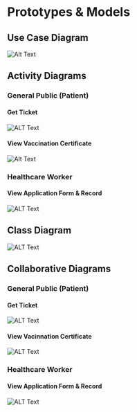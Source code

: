 # Prototypes & Models

## Use Case Diagram
![Alt Text](https://github.com/bryancolin/ISDM-Group-1/blob/week-3/Images/Diagrams/Use%20Case%20Diagram.jpg)

## Activity Diagrams

### General Public (Patient)

#### Get Ticket
![ALT Text](https://github.com/bryancolin/ISDM-Group-1/blob/week-3/Images/Diagrams/Activity%20Diagram%20(Patient)%20-%20Get%20Ticket.jpg)
#### View Vaccination Certificate
![Alt Text](https://github.com/bryancolin/ISDM-Group-1/blob/week-3/Images/Diagrams/Activity%20Diagram%20(Patient)%20-%20View%20Vaccination%20Certificate.jpg)

### Healthcare Worker

#### View Application Form & Record
![ALT Text](https://github.com/bryancolin/ISDM-Group-1/blob/week-3/Images/Diagrams/Activity%20Diagram%20(Healthcare%20Worker)%20-%20View%20Application%20Form%20%26%20Record%20.jpg)

## Class Diagram
![ALT Text](https://github.com/bryancolin/ISDM-Group-1/blob/week-3/Images/Diagrams/Class%20Diagram.jpg)

## Collaborative Diagrams

### General Public (Patient)

#### Get Ticket 
![ALT Text](https://github.com/bryancolin/ISDM-Group-1/blob/week-3/Images/Diagrams/Collaboration%20Diagram%20(Patient)%20-%20Get%20Ticket.jpg)

#### View Vacinnation Certificate
![ALT Text](https://github.com/bryancolin/ISDM-Group-1/blob/week-3/Images/Diagrams/Collaboration%20Diagram%20(Patient)%20-%20Get%20Downloadable%20Certificate.jpg)

### Healthcare Worker

#### View Application Form & Record
![ALT Text](https://github.com/bryancolin/ISDM-Group-1/blob/week-3/Images/Diagrams/Collaboration%20Diagram%20(Healthcare%20Worker)%20-%20Record%20Vaccinated%20People.jpg)


